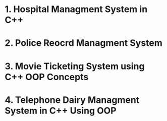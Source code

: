 # 1. Hospital Managment System in C++ 
# 2. Police Reocrd Managment System
# 3. Movie Ticketing System using C++ OOP Concepts
# 4. Telephone Dairy Managment System in C++ Using OOP

 
